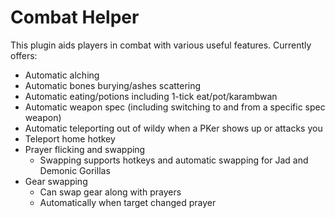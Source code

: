 # Combat Helper

This plugin aids players in combat with various useful features. Currently offers:

* Automatic alching
* Automatic bones burying/ashes scattering
* Automatic eating/potions including 1-tick eat/pot/karambwan
* Automatic weapon spec (including switching to and from a specific spec weapon)
* Automatic teleporting out of wildy when a PKer shows up or attacks you
* Teleport home hotkey
* Prayer flicking and swapping
  * Swapping supports hotkeys and automatic swapping for Jad and Demonic Gorillas
* Gear swapping
  * Can swap gear along with prayers
  * Automatically when target changed prayer